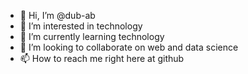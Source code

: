 - 👋 Hi, I’m @dub-ab
- 👀 I’m interested in technology
- 🌱 I’m currently learning technology
- 💞️ I’m looking to collaborate on web and data science
- 📫 How to reach me right here at github
 
<!---
dub-ab/dub-ab is a ✨ special ✨ repository because its `README.md` (this file) appears on your GitHub profile.
You can click the Preview link to take a look at your changes.
--->
